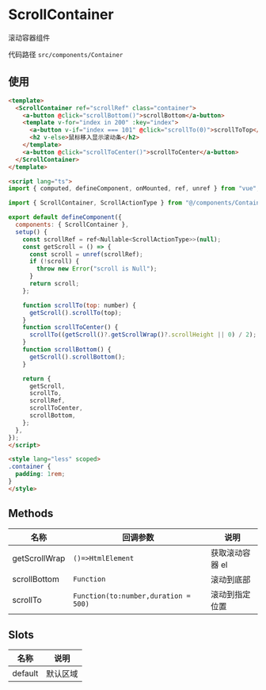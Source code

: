 # ScrollContainer

滚动容器组件

代码路径 `src/components/Container`

## 使用

```html
<template>
  <ScrollContainer ref="scrollRef" class="container">
    <a-button @click="scrollBottom()">scrollBottom</a-button>
    <template v-for="index in 200" :key="index">
      <a-button v-if="index === 101" @click="scrollTo(0)">scrollToTop</a-button>
      <h2 v-else>鼠标移入显示滚动条</h2>
    </template>
    <a-button @click="scrollToCenter()">scrollToCenter</a-button>
  </ScrollContainer>
</template>

<script lang="ts">
import { computed, defineComponent, onMounted, ref, unref } from "vue";

import { ScrollContainer, ScrollActionType } from "@/components/Container";

export default defineComponent({
  components: { ScrollContainer },
  setup() {
    const scrollRef = ref<Nullable<ScrollActionType>>(null);
    const getScroll = () => {
      const scroll = unref(scrollRef);
      if (!scroll) {
        throw new Error("scroll is Null");
      }
      return scroll;
    };

    function scrollTo(top: number) {
      getScroll().scrollTo(top);
    }
    function scrollToCenter() {
      scrollTo((getScroll()?.getScrollWrap()?.scrollHeight || 0) / 2);
    }
    function scrollBottom() {
      getScroll().scrollBottom();
    }

    return {
      getScroll,
      scrollTo,
      scrollRef,
      scrollToCenter,
      scrollBottom,
    };
  },
});
</script>

<style lang="less" scoped>
.container {
  padding: 1rem;
}
</style>
```

## Methods

| 名称          | 回调参数                             | 说明            |
| ------------- | ------------------------------------ | --------------- |
| getScrollWrap | `()=>HtmlElement`                    | 获取滚动容器 el |
| scrollBottom  | `Function`                           | 滚动到底部      |
| scrollTo      | `Function(to:number,duration = 500)` | 滚动到指定位置  |

## Slots

| 名称    | 说明     |
| ------- | -------- |
| default | 默认区域 |